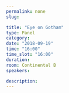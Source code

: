 ```yaml
---
permalink: none
slug:

title: "Eye on Gotham"
type: Panel
category:
date: "2018-09-19"
time: "16:00"
time_slot: "16:00"
duration:
room: Continental B
speakers:

description:
---
```

